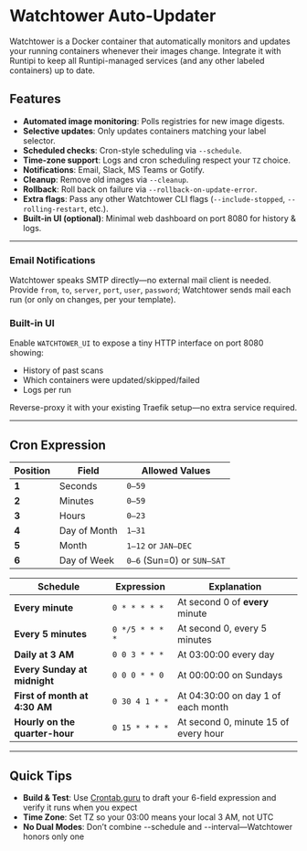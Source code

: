 # Watchtower Auto-Updater

Watchtower is a Docker container that automatically monitors and updates your running containers whenever their images change. Integrate it with Runtipi to keep all Runtipi-managed services (and any other labeled containers) up to date.

## Features

- **Automated image monitoring**: Polls registries for new image digests.  
- **Selective updates**: Only updates containers matching your label selector.  
- **Scheduled checks**: Cron-style scheduling via `--schedule`.  
- **Time-zone support**: Logs and cron scheduling respect your `TZ` choice.  
- **Notifications**: Email, Slack, MS Teams or Gotify.  
- **Cleanup**: Remove old images via `--cleanup`.  
- **Rollback**: Roll back on failure via `--rollback-on-update-error`.  
- **Extra flags**: Pass any other Watchtower CLI flags (`--include-stopped`, `--rolling-restart`, etc.).  
- **Built-in UI (optional)**: Minimal web dashboard on port 8080 for history & logs.

---

### Email Notifications

Watchtower speaks SMTP directly—no external mail client is needed. Provide `from`, `to`, `server`, `port`, `user`, `password`; Watchtower sends mail each run (or only on changes, per your template).

### Built-in UI

Enable `WATCHTOWER_UI` to expose a tiny HTTP interface on port 8080 showing:

- History of past scans  
- Which containers were updated/skipped/failed  
- Logs per run  

Reverse-proxy it with your existing Traefik setup—no extra service required.

---

## Cron Expression

| Position | Field | Allowed Values |
|----------|-----------------|-----------------------------------------------------------|
| **1** | Seconds | `0–59` |
| **2** | Minutes | `0–59` |
| **3** | Hours | `0–23` |
| **4** | Day of Month | `1–31` |
| **5** | Month | `1–12` or `JAN–DEC` |
| **6** | Day of Week | `0–6` (Sun=0) or `SUN–SAT` |

| Schedule | Expression | Explanation |
| ------------------------------ | --------------- | ------------------------------------------- |
| **Every minute** | `0 * * * * *` | At second 0 of **every** minute |
| **Every 5 minutes** | `0 */5 * * * *` | At second 0, every 5 minutes |
| **Daily at 3 AM** | `0 0 3 * * *` | At 03:00:00 every day |
| **Every Sunday at midnight** | `0 0 0 * * 0` | At 00:00:00 on Sundays |
| **First of month at 4:30 AM** | `0 30 4 1 * *` | At 04:30:00 on day 1 of each month |
| **Hourly on the quarter-hour** | `0 15 * * * *` | At second 0, minute 15 of every hour |

---

## Quick Tips

- **Build & Test**: Use [Crontab.guru](https://crontab.guru/) to draft your 6-field expression and verify it runs when you expect
- **Time Zone**: Set TZ so your 03:00 means your local 3 AM, not UTC
- **No Dual Modes**: Don’t combine --schedule and --interval—Watchtower honors only one 
